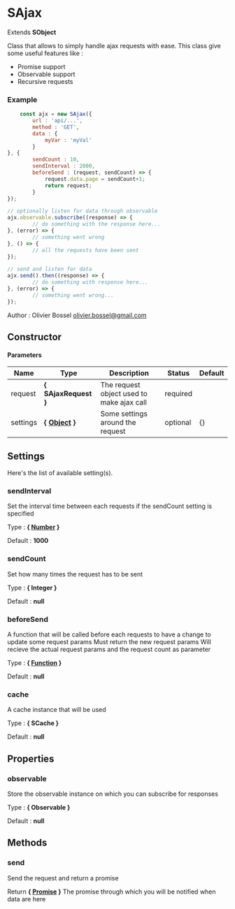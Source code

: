 # SAjax

Extends **SObject**

Class that allows to simply handle ajax requests with ease.
This class give some useful features like :
- Promise support
- Observable support
- Recursive requests

### Example
```js
	const ajx = new SAjax({
		url : 'api/...',
		method : 'GET',
		data : {
			myVar : 'myVal'
		}
}, {
		sendCount : 10,
		sendInterval : 2000,
		beforeSend : (request, sendCount) => {
			request.data.page = sendCount+1;
			return request;
		}
});

// optionally listen for data through observable
ajx.observable.subscribe((response) => {
		// do something with the response here...
}, (error) => {
		// something went wrong
}, () => {
		// all the requests have been sent
});

// send and listen for data
ajx.send().then((response) => {
		// do something with response here...
}, (error) => {
		// something went wrong...
});
```
Author : Olivier Bossel [olivier.bossel@gmail.com](mailto:olivier.bossel@gmail.com)


## Constructor


#### Parameters
Name  |  Type  |  Description  |  Status  |  Default
------------  |  ------------  |  ------------  |  ------------  |  ------------
request  |  **{ SAjaxRequest }**  |  The request object used to make ajax call  |  required  |
settings  |  **{ [Object](https://developer.mozilla.org/fr/docs/Web/JavaScript/Reference/Objets_globaux/Object) }**  |  Some settings around the request  |  optional  |  {}




## Settings

Here's the list of available setting(s).

### sendInterval

Set the interval time between each requests if the sendCount setting is specified

Type : **{ [Number](https://developer.mozilla.org/fr/docs/Web/JavaScript/Reference/Objets_globaux/Number) }**

Default : **1000**


### sendCount

Set how many times the request has to be sent

Type : **{ Integer }**

Default : **null**


### beforeSend

A function that will be called before each requests to have a change to update some request params
Must return the new request params
Will recieve the actual request params and the request count as parameter

Type : **{ [Function](https://developer.mozilla.org/fr/docs/Web/JavaScript/Reference/Objets_globaux/Function) }**

Default : **null**


### cache

A cache instance that will be used

Type : **{ SCache }**

Default : **null**


## Properties


### observable

Store the observable instance on which you can subscribe for responses

Type : **{ Observable }**

Default : **null**


## Methods


### send

Send the request and return a promise

Return **{ [Promise](https://developer.mozilla.org/fr/docs/Web/JavaScript/Reference/Objets_globaux/Promise) }** The promise through which you will be notified when data are here
